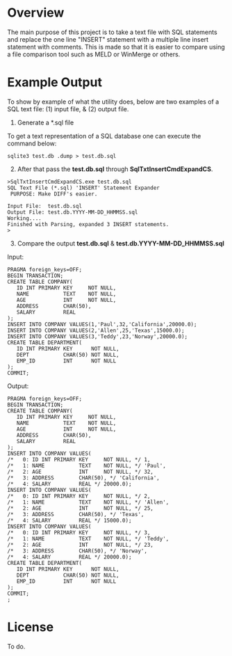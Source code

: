 # Overview
The main purpose of this project is to take a text file with SQL statements and replace the one line "INSERT" statement with a multiple line insert statement with comments.  This is made so that it is easier to compare using a file comparison tool such as MELD or WinMerge or others.

# Example Output
To show by example of what the utility does, below are two examples of a SQL text file: (1) input file, & (2) output file.

1) Generate  a *.sql file

To get a text representation of a SQL database one can execute the command below:
```
sqlite3 test.db .dump > test.db.sql
```
2) After that pass the **test.db.sql** through **SqlTxtInsertCmdExpandCS**.

```
>SqlTxtInsertCmdExpandCS.exe test.db.sql
SQL Text File (*.sql) 'INSERT' Statement Expander
 PURPOSE: Make DIFF's easier.

Input File:  test.db.sql
Output File: test.db.YYYY-MM-DD_HHMMSS.sql
Working....
Finished with Parsing, expanded 3 INSERT statements.
>
```

3) Compare the output **test.db.sql** & **test.db.YYYY-MM-DD_HHMMSS.sql**

Input:
```
PRAGMA foreign_keys=OFF;
BEGIN TRANSACTION;
CREATE TABLE COMPANY(
   ID INT PRIMARY KEY     NOT NULL,
   NAME           TEXT    NOT NULL,
   AGE            INT     NOT NULL,
   ADDRESS        CHAR(50),
   SALARY         REAL
);
INSERT INTO COMPANY VALUES(1,'Paul',32,'California',20000.0);
INSERT INTO COMPANY VALUES(2,'Allen',25,'Texas',15000.0);
INSERT INTO COMPANY VALUES(3,'Teddy',23,'Norway',20000.0);
CREATE TABLE DEPARTMENT(
   ID INT PRIMARY KEY      NOT NULL,
   DEPT           CHAR(50) NOT NULL,
   EMP_ID         INT      NOT NULL
);
COMMIT;
```

Output:
```
PRAGMA foreign_keys=OFF;
BEGIN TRANSACTION;
CREATE TABLE COMPANY(
   ID INT PRIMARY KEY     NOT NULL,
   NAME           TEXT    NOT NULL,
   AGE            INT     NOT NULL,
   ADDRESS        CHAR(50),
   SALARY         REAL
);
INSERT INTO COMPANY VALUES(
/*   0: ID INT PRIMARY KEY     NOT NULL, */ 1,
/*   1: NAME           TEXT    NOT NULL, */ 'Paul',
/*   2: AGE            INT     NOT NULL, */ 32,
/*   3: ADDRESS        CHAR(50), */ 'California',
/*   4: SALARY         REAL */ 20000.0);
INSERT INTO COMPANY VALUES(
/*   0: ID INT PRIMARY KEY     NOT NULL, */ 2,
/*   1: NAME           TEXT    NOT NULL, */ 'Allen',
/*   2: AGE            INT     NOT NULL, */ 25,
/*   3: ADDRESS        CHAR(50), */ 'Texas',
/*   4: SALARY         REAL */ 15000.0);
INSERT INTO COMPANY VALUES(
/*   0: ID INT PRIMARY KEY     NOT NULL, */ 3,
/*   1: NAME           TEXT    NOT NULL, */ 'Teddy',
/*   2: AGE            INT     NOT NULL, */ 23,
/*   3: ADDRESS        CHAR(50), */ 'Norway',
/*   4: SALARY         REAL */ 20000.0);
CREATE TABLE DEPARTMENT(
   ID INT PRIMARY KEY      NOT NULL,
   DEPT           CHAR(50) NOT NULL,
   EMP_ID         INT      NOT NULL
);
COMMIT;
;
```

# License

To do.
